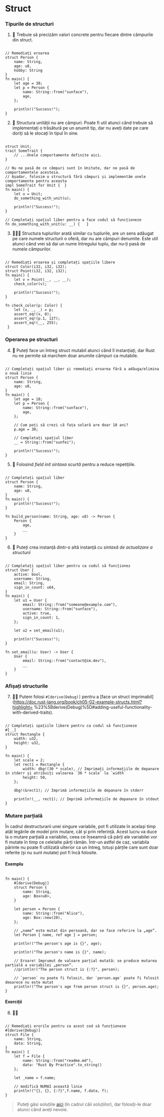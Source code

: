 # Struct

### Tipurile de structuri
1. 🌟 Trebuie să precizăm valori concrete pentru fiecare dintre câmpurile din struct.
```rust,editable

// Remediați eroarea
struct Person {
    name: String,
    age: u8,
    hobby: String
}
fn main() {
    let age = 30;
    let p = Person {
        name: String::from("sunface"),
        age,
    };

    println!("Success!");
} 
```

2. 🌟 Structura unității nu are câmpuri. Poate fi util atunci când trebuie să implementați o trăsătură pe un anumit tip, dar nu aveți date pe care doriți să le stocați în tipul în sine.
```rust,editable

struct Unit;
trait SomeTrait {
    // ...Unele comportamente definite aici.
}

// Nu ne pasă de ce câmpuri sunt în Unitate, dar ne pasă de comportamentele acesteia.
// Așadar, folosim o structură fără câmpuri și implementăm unele comportamente pentru aceasta
impl SomeTrait for Unit {  }
fn main() {
    let u = Unit;
    do_something_with_unit(u);

    println!("Success!");
} 

// Completați spațiul liber pentru a face codul să funcționeze
fn do_something_with_unit(u: __) {   }
```

3. 🌟🌟🌟 Structura tuplurilor arată similar cu tuplurile, are un sens adăugat pe care numele structurii o oferă, dar nu are câmpuri denumite. Este util atunci când vrei să dai un nume întregului tuplu, dar nu-ți pasă de numele câmpurilor.

```rust,editable

// Remediați eroarea și completați spațiile libere
struct Color(i32, i32, i32);
struct Point(i32, i32, i32);
fn main() {
    let v = Point(__, __, __);
    check_color(v);

    println!("Success!");
}   

fn check_color(p: Color) {
    let (x, _, _) = p;
    assert_eq!(x, 0);
    assert_eq!(p.1, 127);
    assert_eq!(__, 255);
 }
```

### Operarea pe structuri

4. 🌟 Puteți face un întreg struct mutabil atunci când îl instanțiați, dar Rust nu ne permite să marchem doar anumite câmpuri ca mutabile.

```rust,editable

// Completați spațiul liber și remediați eroarea fără a adăuga/elimina o nouă linie
struct Person {
    name: String,
    age: u8,
}
fn main() {
    let age = 18;
    let p = Person {
        name: String::from("sunface"),
        age,
    };

    // Cum poți să crezi că fața solară are doar 18 ani?
    p.age = 30;

    // Completați spațiul liber
    __ = String::from("sunfei");

    println!("Success!");
}
```

5. 🌟 Folosind *field init sintaxa scurtă* pentru a reduce repetițiile.
```rust,editable

// Completați spațiul liber
struct Person {
    name: String,
    age: u8,
}
fn main() {
    println!("Success!");
} 

fn build_person(name: String, age: u8) -> Person {
    Person {
        age,
        __
    }
}
```

6. 🌟 Puteți crea instanță dintr-o altă instanță cu *sintaxă de actualizare a structurii*
```rust,editable

// Completați spațiul liber pentru ca codul să funcționez
struct User {
    active: bool,
    username: String,
    email: String,
    sign_in_count: u64,
}
fn main() {
    let u1 = User {
        email: String::from("someone@example.com"),
        username: String::from("sunface"),
        active: true,
        sign_in_count: 1,
    };

    let u2 = set_email(u1);

    println!("Success!");
} 

fn set_email(u: User) -> User {
    User {
        email: String::from("contact@im.dev"),
        __
    }
}
```

### Afișați structurile
7. 🌟🌟 Putem folosi `#[derive(Debug)]` pentru a [face un struct imprimabil](https://doc.rust-lang.org/book/ch05-02-example-structs.html?highlight= %23%5Bderive(Debug)%5D#adding-useful-functionality-with-derived-traits).

```rust,editable

// Completați spațiile libere pentru ca codul să funcționeze
#[__]
struct Rectangle {
    width: u32,
    height: u32,
}

fn main() {
    let scale = 2;
    let rect1 = Rectangle {
        width: dbg!(30 * scale), // Imprimați informațiile de depanare în stderr și atribuiți valoarea `30 * scale` la `width`
        height: 50,
    };

    dbg!(&rect1); // Imprimă informațiile de depanare în stderr

    println!(__, rect1); // Imprimă informațiile de depanare în stdout
}
```

### Mutare parțială
În cadrul destructurarii unei singure variabile, pot fi utilizate în același timp atât legările de model prin mutare, cât și prin referință. Acest lucru va duce la o mutare parțială a variabilei, ceea ce înseamnă că părți ale variabilei vor fi mutate în timp ce celelalte părți rămân. Într-un astfel de caz, variabila părinte nu poate fi utilizată ulterior ca un întreg, totuși părțile care sunt doar referite (și nu sunt mutate) pot fi încă folosite.

#### Exemplu
```rust,editable

fn main() {
    #[derive(Debug)]
    struct Person {
        name: String,
        age: Box<u8>,
    }

    let person = Person {
        name: String::from("Alice"),
        age: Box::new(20),
    };

    // „name” este mutat din persoană, dar se face referire la „age”.
    let Person { name, ref age } = person;

    println!("The person's age is {}", age);

    println!("The person's name is {}", name);

    // Eroare! împrumut de valoare parțial mutată: se produce mutarea parțială a variabilei „person”.
    //println!("The person struct is {:?}", person);

    // `person` nu poate fi folosit, dar `person.age` poate fi folosit deoarece nu este mutat
    println!("The person's age from person struct is {}", person.age);
}
```


#### Exerciții

8. 🌟🌟
```rust,editable

// Remediați erorile pentru ca acest cod să funcționeze
#[derive(Debug)]
struct File {
    name: String,
    data: String,
}
fn main() {
    let f = File {
        name: String::from("readme.md"),
        data: "Rust By Practice".to_string()
    };

    let _name = f.name;

    // modifică NUMAI această linie
    println!("{}, {}, {:?}",f.name, f.data, f);
} 
```

> Puteți găsi soluțiile [aici](https://github.com/sunface/rust-by-practice) (în cadrul căii soluțiilor), dar folosiți-le doar atunci când aveți nevoie.